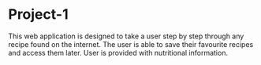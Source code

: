 # Project-1

This web application is designed to take a user step by step through any recipe found on the internet. The user is able to save their favourite recipes and access them later. User is provided with nutritional information.
